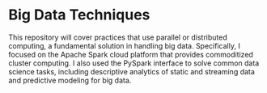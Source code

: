 # Big Data Techniques
This repository will cover practices that use parallel or distributed computing, a fundamental solution in handling big data. Specifically, I focused on the Apache Spark cloud platform that provides commoditized cluster computing. I also used the PySpark interface to solve common data science tasks, including descriptive analytics of static and streaming data and predictive modeling for big data.
